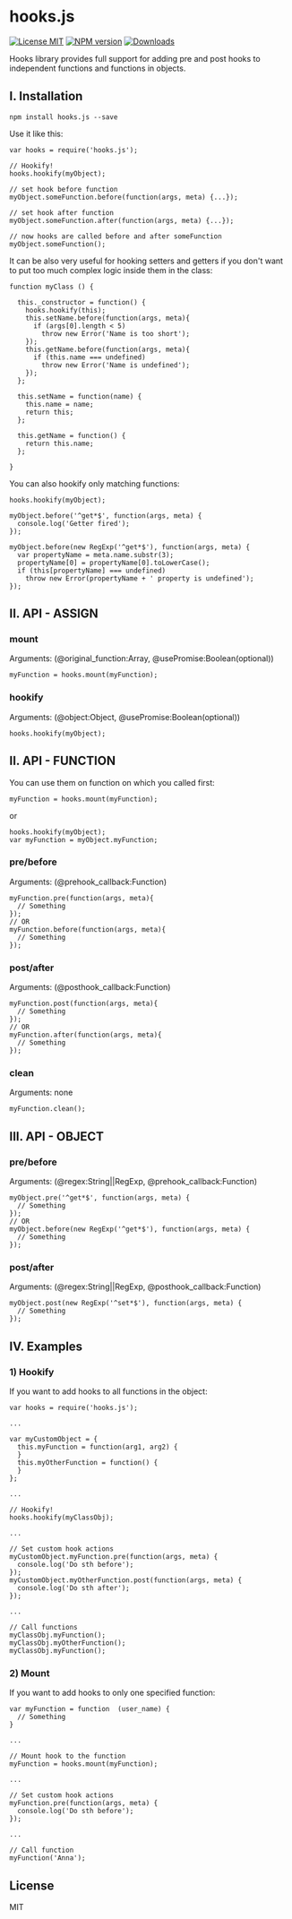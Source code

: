 
# hooks.js
[![License MIT][license]](http://opensource.org/licenses/MIT)
[![NPM version][npm-image]][npm-url]
[![Downloads][downloads-image]][npm-url]

Hooks library provides full support for adding pre and post hooks to independent functions and functions in objects.

## I. Installation

`npm install hooks.js --save`

Use it like this:

```
var hooks = require('hooks.js');

// Hookify!
hooks.hookify(myObject);

// set hook before function
myObject.someFunction.before(function(args, meta) {...});

// set hook after function
myObject.someFunction.after(function(args, meta) {...});

// now hooks are called before and after someFunction
myObject.someFunction();
```

It can be also very useful for hooking setters and getters if you don't want to put too much complex logic inside them in the class:

```
function myClass () {

  this._constructor = function() {
    hooks.hookify(this);
    this.setName.before(function(args, meta){
      if (args[0].length < 5)
        throw new Error('Name is too short');
    });
    this.getName.before(function(args, meta){
      if (this.name === undefined)
        throw new Error('Name is undefined');
    });
  };

  this.setName = function(name) {
    this.name = name;
    return this;
  };

  this.getName = function() {
    return this.name;
  };

}
```

You can also hookify only matching functions:

```
hooks.hookify(myObject);

myObject.before('^get*$', function(args, meta) {
  console.log('Getter fired');
});

myObject.before(new RegExp('^get*$'), function(args, meta) {
  var propertyName = meta.name.substr(3);
  propertyName[0] = propertyName[0].toLowerCase();
  if (this[propertyName] === undefined)
    throw new Error(propertyName + ' property is undefined');
});
```

## II. API - ASSIGN

### mount
Arguments: (@original_function:Array, @usePromise:Boolean(optional))

```
myFunction = hooks.mount(myFunction);
```

### hookify
Arguments: (@object:Object, @usePromise:Boolean(optional))

```
hooks.hookify(myObject);
```

## II. API - FUNCTION

You can use them on function on which you called first:

`myFunction = hooks.mount(myFunction);`

or

```
hooks.hookify(myObject);
var myFunction = myObject.myFunction;
```

### pre/before
Arguments: (@prehook_callback:Function)

```
myFunction.pre(function(args, meta){
  // Something
});
// OR
myFunction.before(function(args, meta){
  // Something
});
```

### post/after
Arguments: (@posthook_callback:Function)

```
myFunction.post(function(args, meta){
  // Something
});
// OR
myFunction.after(function(args, meta){
  // Something
});
```

### clean
Arguments: none

```
myFunction.clean();
```

## III. API - OBJECT

### pre/before
Arguments: (@regex:String||RegExp, @prehook_callback:Function)

```
myObject.pre('^get*$', function(args, meta) {
  // Something
});
// OR
myObject.before(new RegExp('^get*$'), function(args, meta) {
  // Something
});
```

### post/after
Arguments: (@regex:String||RegExp, @posthook_callback:Function)

```
myObject.post(new RegExp('^set*$'), function(args, meta) {
  // Something
});
```

## IV. Examples

### 1) Hookify

If you want to add hooks to all functions in the object:

```
var hooks = require('hooks.js');

...

var myCustomObject = {
  this.myFunction = function(arg1, arg2) {
  }
  this.myOtherFunction = function() {
  }
};

...

// Hookify!
hooks.hookify(myClassObj);

...

// Set custom hook actions
myCustomObject.myFunction.pre(function(args, meta) {
  console.log('Do sth before');
});
myCustomObject.myOtherFunction.post(function(args, meta) {
  console.log('Do sth after');
});

...

// Call functions
myClassObj.myFunction();
myClassObj.myOtherFunction();
myClassObj.myFunction();
```

### 2) Mount

If you want to add hooks to only one specified function:

```
var myFunction = function  (user_name) {
  // Something
}

...

// Mount hook to the function
myFunction = hooks.mount(myFunction);

...

// Set custom hook actions
myFunction.pre(function(args, meta) {
  console.log('Do sth before');
});

...

// Call function
myFunction('Anna');
```

## License

MIT



[npm-url]: https://npmjs.org/package/hooks.js
[npm-image]: http://img.shields.io/npm/v/hooks.js.svg
[license]: https://img.shields.io/npm/l/hooks.js.svg
[downloads-image]: http://img.shields.io/npm/dm/hooks.js.svg

